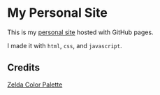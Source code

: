 # My Personal Site

This is my [personal site](https://andrew-boutin.github.io/) hosted with GitHub pages.

I made it with `html`, `css`, and `javascript`.

## Credits

[Zelda Color Palette](http://www.color-hex.com/color-palette/4125)